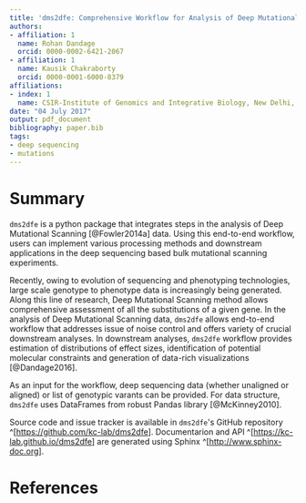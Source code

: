 ```yaml
---
title: 'dms2dfe: Comprehensive Workflow for Analysis of Deep Mutational Scanning Data'
authors:
- affiliation: 1
  name: Rohan Dandage
  orcid: 0000-0002-6421-2067
- affiliation: 1
  name: Kausik Chakraborty
  orcid: 0000-0001-6000-8379
affiliations:
- index: 1
  name: CSIR-Institute of Genomics and Integrative Biology, New Delhi, India.
date: "04 July 2017"
output: pdf_document
bibliography: paper.bib
tags:
- deep sequencing
- mutations
---
```


# Summary

`dms2dfe` is a python package that integrates steps in the analysis of Deep Mutational Scanning [@Fowler2014a] data. Using this end-to-end workflow, users can implement various processing methods and downstream applications in the deep sequencing based bulk mutational scanning experiments.

Recently, owing to evolution of sequencing and phenotyping technologies, large scale genotype to phenotype data is increasingly being generated. Along this line of research, Deep Mutational Scanning method allows comprehensive assessment of all the substitutions of a given gene. In the analysis of Deep Mutational Scanning data, `dms2dfe` allows end-to-end workflow that addresses issue of noise control and offers variety of crucial downstream analyses. In downstream analyses, `dms2dfe` workflow provides estimation of distributions of effect sizes, identification of potential molecular constraints and generation of data-rich visualizations [@Dandage2016]. 

As an input for the workflow, deep sequencing data (whether unaligned or aligned) or list of genotypic varants can be provided. For data structure, `dms2dfe` uses DataFrames from robust Pandas library [@McKinney2010].  

Source code and issue tracker is available in `dms2dfe`'s GitHub repository ^[<https://github.com/kc-lab/dms2dfe>]. Documentarion and API ^[<https://kc-lab.github.io/dms2dfe>] are generated using Sphinx ^[<http://www.sphinx-doc.org>].

# References